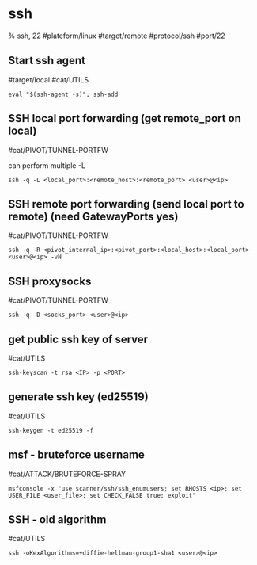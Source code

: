 # ssh

% ssh, 22
#plateform/linux  #target/remote  #protocol/ssh #port/22

## Start ssh agent
#target/local #cat/UTILS 
```
eval "$(ssh-agent -s)"; ssh-add
```

## SSH local port forwarding (get remote_port on local)
#cat/PIVOT/TUNNEL-PORTFW 

can perform multiple -L

```
ssh -q -L <local_port>:<remote_host>:<remote_port> <user>@<ip>
```

## SSH remote port forwarding (send local port to remote) (need GatewayPorts yes)
#cat/PIVOT/TUNNEL-PORTFW 
```
ssh -q -R <pivot_internal_ip>:<pivot_port>:<local_host>:<local_port> <user>@<ip> -vN
```

## SSH proxysocks
#cat/PIVOT/TUNNEL-PORTFW 
```
ssh -q -D <socks_port> <user>@<ip>
```

## get public ssh key of server
#cat/UTILS 
```
ssh-keyscan -t rsa <IP> -p <PORT>
```

## generate ssh key (ed25519)
#cat/UTILS 
```
ssh-keygen -t ed25519 -f 
```

## msf - bruteforce username
#cat/ATTACK/BRUTEFORCE-SPRAY 
```
msfconsole -x "use scanner/ssh/ssh_enumusers; set RHOSTS <ip>; set USER_FILE <user_file>; set CHECK_FALSE true; exploit"
```

## SSH - old algorithm
#cat/UTILS 
```
ssh -oKexAlgorithms=+diffie-hellman-group1-sha1 <user>@<ip>
```
